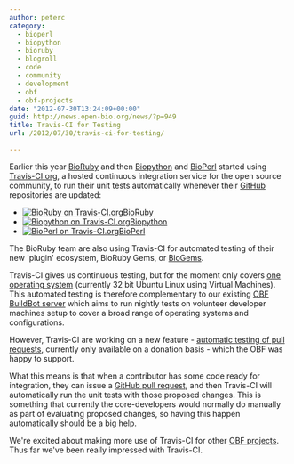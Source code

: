 ```yaml
---
author: peterc
category:
  - bioperl
  - biopython
  - bioruby
  - blogroll
  - code
  - community
  - development
  - obf
  - obf-projects
date: "2012-07-30T13:24:09+00:00"
guid: http://news.open-bio.org/news/?p=949
title: Travis-CI for Testing
url: /2012/07/30/travis-ci-for-testing/

---
```

Earlier this year [BioRuby](http://bioruby.org) and then [Biopython](http://biopython.org) and [BioPerl](http://bioperl.org) started using [Travis-CI.org](http://travis-ci.org), a hosted continuous integration service for the open source community, to run their unit tests automatically whenever their [GitHub](http://github.com) repositories are updated:

- [![BioRuby on Travis-CI.org](https://secure.travis-ci.org/bioruby/bioruby.png?branch=master)](http://travis-ci.org/bioruby/bioruby/)[BioRuby](http://travis-ci.org/bioruby/bioruby/)
- [![Biopython on Travis-CI.org](https://secure.travis-ci.org/biopython/biopython.png?branch=master)](http://travis-ci.org/biopython/biopython/)[Biopython](http://travis-ci.org/biopython/biopython/)
- [![BioPerl on Travis-CI.org](https://secure.travis-ci.org/bioperl/bioperl-live.png?branch=master)](http://travis-ci.org/bioperl/bioperl-live/)[BioPerl](http://travis-ci.org/bioperl/bioperl-live/)

The BioRuby team are also using Travis-CI for automated testing of their new 'plugin' ecosystem, BioRuby Gems, or [BioGems](http://www.biogems.info/).

Travis-CI gives us continuous testing, but for the moment only covers [one operating system](http://about.travis-ci.org/docs/user/ci-environment/) (currently 32 bit Ubuntu Linux using Virtual Machines). This automated testing is therefore complementary to our existing [OBF BuildBot server](http://testing.open-bio.org/) which aims to run nightly tests on volunteer developer machines setup to cover a broad range of operating systems and configurations.

However, Travis-CI are working on a new feature - [automatic testing of pull requests](http://about.travis-ci.org/blog/announcing-pull-request-support/), currently only available on a donation basis - which the OBF was happy to support.

What this means is that when a contributor has some code ready for integration, they can issue a [GitHub pull request](https://help.github.com/articles/using-pull-requests/), and then Travis-CI will automatically run the unit tests with those proposed changes. This is something that currently the core-developers would normally do manually as part of evaluating proposed changes, so having this happen automatically should be a big help.

We're excited about making more use of Travis-CI for other [OBF projects](/obf-hugo-test/wiki/Projects). Thus far we've been really impressed with Travis-CI.
